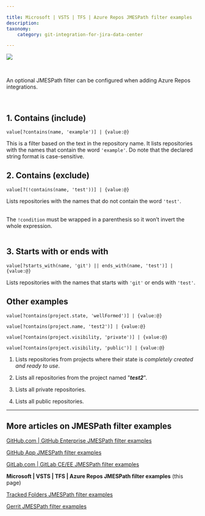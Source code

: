 ```yaml
---

title: Microsoft | VSTS | TFS | Azure Repos JMESPath filter examples
description:
taxonomy:
    category: git-integration-for-jira-data-center

---
```


![](/wp-content/uploads/azure2-logo.png)

<br>

An optional JMESPath filter can be configured when adding Azure Repos integrations.

<br>

## 1\. Contains (include)

`value[?contains(name, 'example')] | {value:@}`

This is a filter based on the text in the repository name. It lists repositories with the names that contain the word `'example'`. Do note that the declared string format is case-sensitive.

## 2\. Contains (exclude)

`value[?(!contains(name, 'test'))] | {value:@}`

Lists repositories with the names that do not contain the word `'test'`.

<br>

<div class="bbb-callout bbb--note">
    <div class="irow">
    <div class="ilogobox">
        <span class="logoimg"></span>
    </div>
    <div class="imsgbox">
        The <code>!condition</code> must be wrapped in a parenthesis so it won’t invert the whole expression.
    </div>
    </div>
</div>
<br>

## 3\. Starts with or ends with

`value[?starts_with(name, 'git') || ends_with(name, 'test')] | {value:@}`

Lists repositories with the names that starts with `'git'` or ends with `'test'`.

## Other examples

`value[?contains(project.state, 'wellFormed')] | {value:@}`

`value[?contains(project.name, 'test2')] | {value:@}`

`value[?contains(project.visibility, 'private')] | {value:@}`

`value[?contains(project.visibility, 'public')] | {value:@}`

1.  Lists repositories from projects where their state is _completely created and ready to use_.

2.  Lists all repositories from the project named "_**test2**_".

3.  Lists all private repositories.

4.  Lists all public repositories.

<hr>

## More articles on JMESPath filter examples

[GitHub.com \| GitHub Enterprise JMESPath filter examples](/git-integration-for-jira-data-center/GitHub-GitHub-Enterprise-JMESPath-filter-examples-gij-self-managed)

[GitHub App JMESPath filter examples](/git-integration-for-jira-data-center/GitHub-App-JMESPath-filter-examples-gij-self-managed)

[GitLab.com \| GitLab CE/EE JMESPath filter examples](/git-integration-for-jira-data-center/GitLab-GitLab-CE-EE-JMESPath-filter-examples-gij-self-managed)

**Microsoft \| VSTS \| TFS \| Azure Repos JMESPath filter examples** (this page)

[Tracked Folders JMESPath filter examples](/git-integration-for-jira-data-center/Tracked-Folders-JMESPath-filter-examples-gij-self-managed)

[Gerrit JMESPath filter examples](/git-integration-for-jira-data-center/Gerrit-JMESPath-filter-examples-gij-self-managed)

